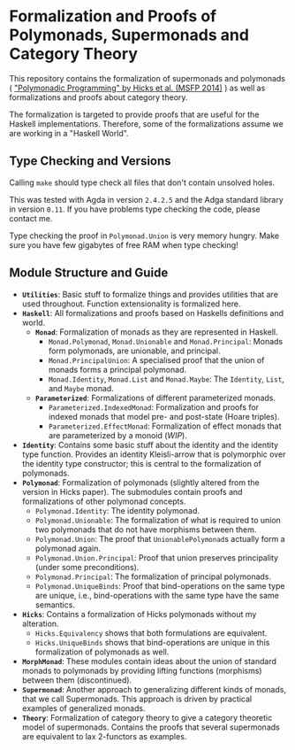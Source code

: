  
# Formalization and Proofs of Polymonads, Supermonads and Category Theory

This repository contains the formalization of supermonads and polymonads ( ["Polymonadic Programming" by Hicks et al. (MSFP 2014)](http://www.cs.bham.ac.uk/~pbl/msfp2014/polymonad.pdf) )
as well as formalizations and proofs about category theory.

The formalization is targeted to provide proofs that are useful for
the Haskell implementations. Therefore, some of the
formalizations assume we are working in a "Haskell World".

## Type Checking and Versions

Calling `make` should type check all files that don't contain 
unsolved holes.

This was tested with Agda in version `2.4.2.5` and the Adga standard library 
in version `0.11`. If you have problems type checking the code, please contact
me.

Type checking the proof in `Polymonad.Union` is very memory hungry. Make sure you have 
few gigabytes of free RAM when type checking!

## Module Structure and Guide

* **`Utilities`**:
  Basic stuff to formalize things and provides utilities that
  are used throughout. Function extensionality is formalized here.
* **`Haskell`**:
  All formalizations and proofs based on Haskells definitions and world.
  * **`Monad`**:
    Formalization of monads as they are represented in Haskell.
    * `Monad.Polymonad`, `Monad.Unionable` and `Monad.Principal`:
      Monads form polymonads, are unionable, and principal.
    * `Monad.PrincipalUnion`:
      A specialised proof that the union of monads forms a principal polymonad.
    * `Monad.Identity`, `Monad.List` and `Monad.Maybe`:
      The `Identity`, `List`, and `Maybe` monad.
  * **`Parameterized`**:
    Formalizations of different parameterized monads.
    * `Parameterized.IndexedMonad`: 
      Formalization and proofs for indexed monads that model pre- and post-state (Hoare triples).
    * `Parameterized.EffectMonad`:
      Formalization of effect monads that are parameterized by a monoid (*WIP*).
* **`Identity`**:
  Contains some basic stuff about the identity and the identity type function.
  Provides an identity Kleisli-arrow that is polymorphic over the identity type
  constructor; this is central to the formalization of polymonads.
* **`Polymonad`**:
  Formalization of polymonads (slightly altered from the version in Hicks paper).
  The submodules contain proofs and formalizations of other polymonad concepts.
  * `Polymonad.Identity`: 
    The identity polymonad.
  * `Polymonad.Unionable`: 
    The formalization of what is required to 
    union two polymonads that do not have morphisms between them.
  * `Polymonad.Union`: 
    The proof that `UnionablePolymonad`s actually form a polymonad again.
  * `Polymonad.Union.Principal`: 
    Proof that union preserves principality (under some preconditions).
  * `Polymonad.Principal`: 
    The formalization of principal polymonads.
  * `Polymonad.UniqueBinds`: 
    Proof that bind-operations on the same type 
    are unique, i.e., bind-operations with the same type have the same semantics.
* **`Hicks`**:
  Contains a formalization of Hicks polymonads without 
  my alteration. 
  * `Hicks.Equivalency` shows that both formulations are equivalent.
  * `Hicks.UniqueBinds` shows that bind-operations are unique in this formalization of polymonads as well.
* **`MorphMonad`**: 
  These modules contain ideas about the union of standard monads to polymonads by providing lifting
  functions (morphisms) between them (discontinued).
* **`Supermonad`**:
  Another approach to generalizing different kinds of monads, that we call Supermonads. 
  This approach is driven by practical examples of generalized monads.
* **`Theory`**:
  Formalization of category theory to give a category theoretic model of supermonads.
  Contains the proofs that several supermonads are equivalent to lax 2-functors as examples.
